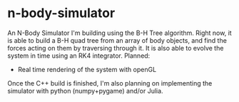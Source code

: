 # n-body-simulator
An N-Body Simulator I'm building using the B-H Tree algorithm.
Right now, it is able to build a B-H quad tree from an array of body objects, and find the forces acting on them by traversing through it.
It is also able to evolve the system in time using an RK4 integrator.
Planned:
* Real time rendering of the system with openGL

Once the C++ build is finished, I'm also planning on implementing the simulator with python (numpy+pygame) and/or Julia.
